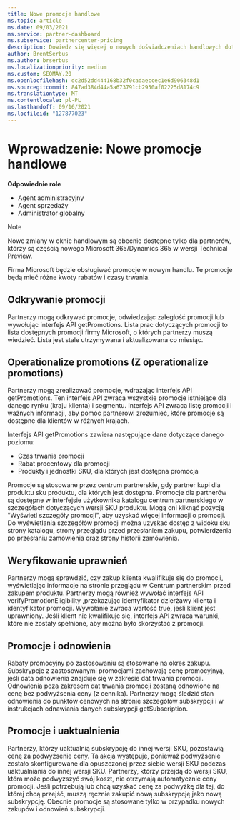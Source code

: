 ```yaml
---
title: Nowe promocje handlowe
ms.topic: article
ms.date: 09/03/2021
ms.service: partner-dashboard
ms.subservice: partnercenter-pricing
description: Dowiedz się więcej o nowych doświadczeniach handlowych dotyczących odkrywania i kupowania promocji.
author: BrentSerbus
ms.author: brserbus
ms.localizationpriority: medium
ms.custom: SEOMAY.20
ms.openlocfilehash: dc2d52dd444168b32f0cadaeccec1e6d906348d1
ms.sourcegitcommit: 847ad384d44a5a673791cb2950af02225d8174c9
ms.translationtype: MT
ms.contentlocale: pl-PL
ms.lasthandoff: 09/16/2021
ms.locfileid: "127877023"
---
```

# <a name="introduction-new-commerce-promotions"></a>Wprowadzenie: Nowe promocje handlowe

**Odpowiednie role**

- Agent administracyjny
- Agent sprzedaży
- Administrator globalny

> [!Note] 
> Nowe zmiany w oknie handlowym są obecnie dostępne tylko dla partnerów, którzy są częścią nowego Microsoft 365/Dynamics 365 w wersji Technical Preview.

Firma Microsoft będzie obsługiwać promocje w nowym handlu. Te promocje będą mieć różne kwoty rabatów i czasy trwania. 

## <a name="discovering-promotions"></a>Odkrywanie promocji ##

Partnerzy mogą odkrywać promocje, odwiedzając zaległość promocji lub wywołując interfejs API getPromotions. Lista prac dotyczących promocji to lista dostępnych promocji firmy Microsoft, o których partnerzy muszą wiedzieć. Lista jest stale utrzymywana i aktualizowana co miesiąc. 


## <a name="operationalize-promotions"></a>Operationalize promotions (Z operationalize promotions) ##

Partnerzy mogą zrealizować promocje, wdrażając interfejs API getPromotions. Ten interfejs API zwraca wszystkie promocje istniejące dla danego rynku (kraju klienta) i segmentu. Interfejs API zwraca listę promocji i ważnych informacji, aby pomóc partnerowi zrozumieć, które promocje są dostępne dla klientów w różnych krajach. 


Interfejs API getPromotions zawiera następujące dane dotyczące danego poziomu:

- Czas trwania promocji
- Rabat procentowy dla promocji
- Produkty i jednostki SKU, dla których jest dostępna promocja

Promocje są stosowane przez centrum partnerskie, gdy partner kupi dla produktu sku produktu, dla których jest dostępna. Promocje dla partnerów są dostępne w interfejsie użytkownika katalogu centrum partnerskiego w szczegółach dotyczących wersji SKU produktu. Mogą oni kliknąć pozycję "Wyświetl szczegóły promocji", aby uzyskać więcej informacji o promocji. Do wyświetlania szczegółów promocji można uzyskać dostęp z widoku sku strony katalogu, strony przeglądu przed przesłaniem zakupu, potwierdzenia po przesłaniu zamówienia oraz strony historii zamówienia. 


## <a name="verify-eligibility"></a>Weryfikowanie uprawnień ##

Partnerzy mogą sprawdzić, czy zakup klienta kwalifikuje się do promocji, wyświetlając informacje na stronie przeglądu w Centrum partnerskim przed zakupem produktu. Partnerzy mogą również wywołać interfejs API verifyPromotionEligibility ,przekazując identyfikator dzierżawy klienta i identyfikator promocji. Wywołanie zwraca wartość true, jeśli klient jest uprawniony. Jeśli klient nie kwalifikuje się, interfejs API zwraca warunki, które nie zostały spełnione, aby można było skorzystać z promocji. 



## <a name="promotions-and-renewals"></a>Promocje i odnowienia ##

Rabaty promocyjny po zastosowaniu są stosowane na okres zakupu. Subskrypcje z zastosowanymi promocjami zachowają cenę promocyjnyą, jeśli data odnowienia znajduje się w zakresie dat trwania promocji. Odnowienia poza zakresem dat trwania promocji zostaną odnowione na cenę bez podwyżsenia ceny (z cennika). Partnerzy mogą śledzić stan odnowienia do punktów cenowych na stronie szczegółów subskrypcji i w instrukcjach odnawiania danych subskrypcji getSubscription.


## <a name="promotions-and-upgrades"></a>Promocje i uaktualnienia ##
Partnerzy, którzy uaktualnią subskrypcję do innej wersji SKU, pozostawią cenę za podwyżsenie ceny. Ta akcja występuje, ponieważ podwyżsenie zostało skonfigurowane dla opuszczonej przez siebie wersji SKU podczas uaktualniania do innej wersji SKU. Partnerzy, którzy przejdą do wersji SKU, która może podwyższyć swój koszt, nie otrzymają automatycznie ceny promocji. Jeśli potrzebują lub chcą uzyskać cenę za podwyżkę dla tej, do której chcą przejść, muszą ręcznie zakupić nową subskrypcję jako nową subskrypcję. Obecnie promocje są stosowane tylko w przypadku nowych zakupów i odnowień subskrypcji.



